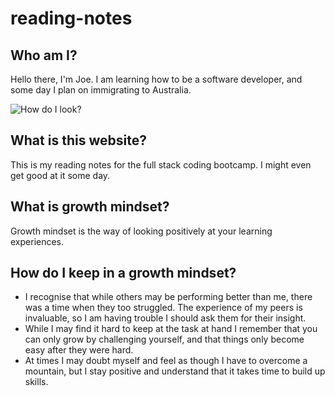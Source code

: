 # reading-notes

## Who am I?

Hello there, I'm Joe. I am learning how to be a software developer, and some day I plan on immigrating to Australia.

![How do I look?](https://avatars.githubusercontent.com/u/122234950?v=4)

## What is this website?

This is my reading notes for the full stack coding bootcamp. I might even get good at it some day.

## What is growth mindset?

Growth mindset is the way of looking positively at your learning experiences.

## How do I keep in a growth mindset?

- I recognise that while others may be performing better than me, there was a time when they too struggled.
    The experience of my peers is invaluable, so I am having trouble I should ask them for their insight.
- While I may find it hard to keep at the task at hand I remember that you can only grow by challenging yourself, and that things only become easy after they were hard.
- At times I may doubt myself and feel as though I have to overcome a mountain, but I stay positive and understand that it takes time to build up skills.

